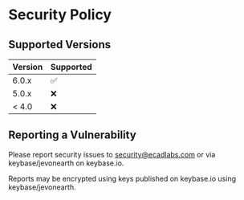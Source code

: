 # Security Policy

## Supported Versions

| Version | Supported          |
| ------- | ------------------ |
| 6.0.x   | :white_check_mark: |
| 5.0.x   | :x:                |
| < 4.0   | :x:                |

## Reporting a Vulnerability

Please report security issues to security@ecadlabs.com or via keybase/jevonearth on keybase.io.

Reports may be encrypted using keys published on keybase.io using keybase/jevonearth.
